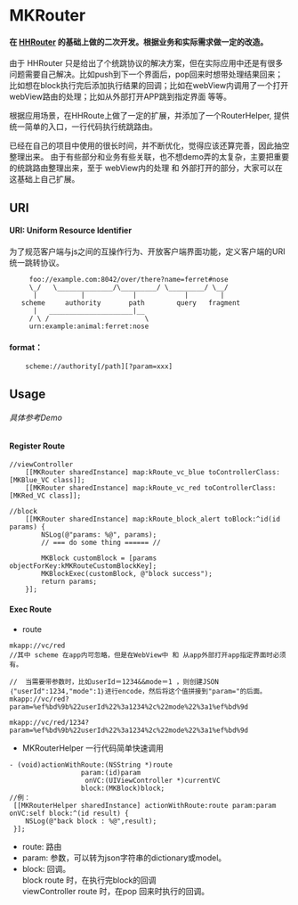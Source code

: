 # MKRouter
#### 在 [HHRouter](https://github.com/lightory/HHRouter) 的基础上做的二次开发。根据业务和实际需求做一定的改造。

由于 HHRouter 只是给出了个统跳协议的解决方案，但在实际应用中还是有很多问题需要自己解决。比如push到下一个界面后，pop回来时想带处理结果回来；比如想在block执行完后添加执行结果的回调；比如在webView内调用了一个打开webView路由的处理；比如从外部打开APP跳到指定界面 等等。

根据应用场景，在HHRoute上做了一定的扩展，并添加了一个RouterHelper, 提供统一简单的入口，一行代码执行统跳路由。

已经在自己的项目中使用的很长时间，并不断优化，觉得应该还算完善，因此抽空整理出来。
由于有些部分和业务有些关联，也不想demo弄的太复杂，主要把重要的统跳路由整理出来，至于 webView内的处理 和 外部打开的部分，大家可以在这基础上自己扩展。


## URI
#### URI: Uniform Resource Identifier 
为了规范客户端与js之间的互操作行为、开放客户端界面功能，定义客户端的URI统一跳转协议。

```
     foo://example.com:8042/over/there?name=ferret#nose
     \_/   \______________/\_________/ \_________/ \__/
      |           |            |            |        |
   scheme     authority       path        query   fragment
      |   _____________________|__
     / \ /                        \
     urn:example:animal:ferret:nose
```

#### format：

```
    scheme://authority[/path][?param=xxx]
```
## Usage
###### 具体参考Demo
#### Register Route
```
//viewController
    [[MKRouter sharedInstance] map:kRoute_vc_blue toControllerClass:[MKBlue_VC class]];
    [[MKRouter sharedInstance] map:kRoute_vc_red toControllerClass:[MKRed_VC class]];
    
//block    
    [[MKRouter sharedInstance] map:kRoute_block_alert toBlock:^id(id params) {
        NSLog(@"params: %@", params);
      	// === do some thing ====== //
      	
        MKBlock customBlock = [params objectForKey:kMKRouteCustomBlockKey];
        MKBlockExec(customBlock, @"block success");
        return params;
    }];
```
#### Exec Route
* route	
```
mkapp://vc/red 				
//其中 scheme 在app内可忽略，但是在WebView中 和 从app外部打开app指定界面时必须有。
```		
```
//  当需要带参数时，比如userId＝1234&&mode＝1 ，则创建JSON｛"userId":1234,"mode":1｝进行encode，然后将这个值拼接到"param="的后面。
mkapp://vc/red?param=%ef%bd%9b%22userId%22%3a1234%2c%22mode%22%3a1%ef%bd%9d
```	
```		
mkapp://vc/red/1234?param=%ef%bd%9b%22userId%22%3a1234%2c%22mode%22%3a1%ef%bd%9d
```

* MKRouterHelper 一行代码简单快速调用		
```
- (void)actionWithRoute:(NSString *)route
                  param:(id)param
                   onVC:(UIViewController *)currentVC
                  block:(MKBlock)block;
//例：             
 [[MKRouterHelper sharedInstance] actionWithRoute:route param:param onVC:self block:^(id result) {
	NSLog(@"back block : %@",result);
 }];
```
* route: 路由		
* param: 参数，可以转为json字符串的dictionary或model。		
* block: 回调。		
		block route 时，在执行完block的回调	
       viewController route 时，在pop 回来时执行的回调。
